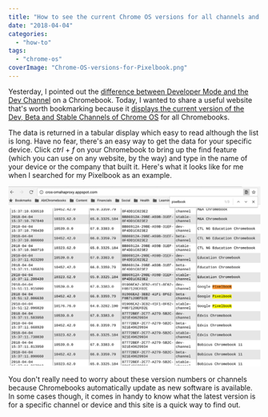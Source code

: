 ```yaml
---
title: "How to see the current Chrome OS versions for all channels and Chromebooks"
date: "2018-04-04"
categories: 
  - "how-to"
tags: 
  - "chrome-os"
coverImage: "Chrome-OS-versions-for-Pixelbook.png"
---
```


Yesterday, I pointed out the [difference between Developer Mode and the Dev Channel](https://aboutchromebooks.com/qa/whats-the-difference-between-developer-mode-and-the-dev-channel-on-a-chromebook/) on a Chromebook. Today, I wanted to share a useful website that's worth bookmarking because it [displays the current version of the Dev, Beta and Stable Channels of Chrome OS](http://cros-omahaproxy.appspot.com/) for all Chromebooks.

The data is returned in a tabular display which easy to read although the list is long. Have no fear, there's an easy way to get the data for your specific device. Click _ctrl_ + _f_ on your Chromebook to bring up the find feature (which you can use on any website, by the way) and type in the name of your device or the company that built it. Here's what it looks like for me when I searched for my Pixelbook as an example.

[![](images/Chrome-OS-versions-for-Pixelbook.png)](https://aboutchromebooks.com/wp-content/uploads/2018/04/Chrome-OS-versions-for-Pixelbook.png)

You don't really need to worry about these version numbers or channels because Chromebooks automatically update as new software is available. In some cases though, it comes in handy to know what the latest version is for a specific channel or device and this site is a quick way to find out.
